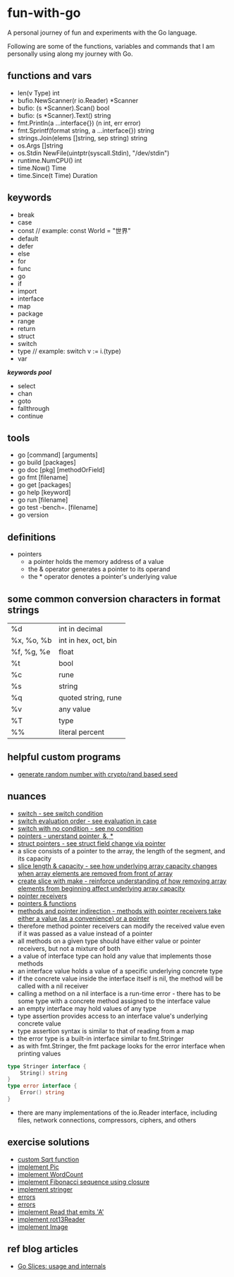 # fun-with-go

A personal journey of fun and experiments with the Go language.

Following are some of the functions, variables and commands that
I am personally using along my journey with Go.

## functions and vars

- len(v Type) int
- bufio.NewScanner(r io.Reader) \*Scanner
- bufio: (s \*Scanner).Scan() bool
- bufio: (s \*Scanner).Text() string
- fmt.Println(a ...interface{}) (n int, err error)
- fmt.Sprintf(format string, a ...interface{}) string
- strings.Join(elems []string, sep string) string
- os.Args []string
- os.Stdin NewFile(uintptr(syscall.Stdin), "/dev/stdin")
- runtime.NumCPU() int
- time.Now() Time
- time.Since(t Time) Duration

## keywords

- break
- case
- const // example: const World = "世界"
- default
- defer
- else
- for
- func
- go
- if
- import
- interface
- map
- package
- range
- return
- struct
- switch
- type // example: switch v := i.(type)
- var

**_keywords pool_**

- select
- chan
- goto
- fallthrough
- continue

## tools

- go [command] [arguments]
- go build [packages]
- go doc [pkg] [methodOrField]
- go fmt [filename]
- go get [packages]
- go help [keyword]
- go run [filename]
- go test -bench=. [filename]
- go version

## definitions

- pointers
  - a pointer holds the memory address of a value
  - the & operator generates a pointer to its operand
  - the \* operator denotes a pointer's underlying value

## some common conversion characters in format strings

|            |                      |
| ---------- | -------------------- |
| %d         | int in decimal       |
| %x, %o, %b | int in hex, oct, bin |
| %f, %g, %e | float                |
| %t         | bool                 |
| %c         | rune                 |
| %s         | string               |
| %q         | quoted string, rune  |
| %v         | any value            |
| %T         | type                 |
| %%         | literal percent      |

## helpful custom programs

- [generate random number with crypto/rand based seed](./tour/2.basics/1.pkg_var_func/1.packages/packages.go)

## nuances

- [switch - see switch condition](./tour/2.basics/2.flow_ctrl/9.switch/switch.go)
- [switch evaluation order - see evaluation in case](./tour/2.basics/2.flow_ctrl/10.switch_eval_order/switch_eval_order.go)
- [switch with no condition - see no condition](./tour/2.basics/2.flow_ctrl/11.switch_with_no_cond/switch_with_no_cond.go)
- [pointers - unerstand pointer, &, \*](./tour/2.basics/3.more_types/1.pointers/pointers.go)
- [struct pointers - see struct field change via pointer](./tour/2.basics/3.more_types/4.struct_pointers/struct_pointers.go)
- a slice consists of a pointer to the array, the length of the segment, and its capacity
- [slice length & capacity - see how underlying array capacity changes when array elements are removed from front of array](./tour/2.basics/3.more_types/11.slice_len_cap/slice_len_cap.go)
- [create slice with make - reinforce understanding of how removing array elements from beginning affect underlying array capacity](./tour/2.basics/3.more_types/13.create_slice_make/create_slice_make.go)
- [pointer receivers](./tour/3.methods_and_interfaces/4.methods_pointers/methods_pointers.go)
- [pointers & functions](./tour/3.methods_and_interfaces/5.pointers_and_functions/pointers_and_functions.go)
- [methods and pointer indirection - methods with pointer receivers take either a value (as a convenience) or a pointer](./tour/3.methods_and_interfaces/6.methods_and_pointer_indirection/methods_and_pointer_indirection.go)
- therefore method pointer receivers can modify the received value even if it was passed as a value instead of a pointer
- all methods on a given type should have either value or pointer receivers, but not a mixture of both
- a value of interface type can hold any value that implements those methods
- an interface value holds a value of a specific underlying concrete type
- if the concrete value inside the interface itself is nil, the method will be called with a nil receiver
- calling a method on a nil interface is a run-time error - there has to be some type with a concrete method assigned to the interface value
- an empty interface may hold values of any type
- type assertion provides access to an interface value's underlying concrete value
- type assertion syntax is similar to that of reading from a map
- the error type is a built-in interface similar to fmt.Stringer
- as with fmt.Stringer, the fmt package looks for the error interface when printing values

```go
type Stringer interface {
    String() string
}
type error interface {
    Error() string
}
```

- there are many implementations of the io.Reader interface, including files, network connections, compressors, ciphers, and others

## exercise solutions

- [custom Sqrt function](./tour/2.basics/2.flow_ctrl/8.exe_loops_funcs/exe_loops_funcs.go)
- [implement Pic](./tour/2.basics/3.more_types/18.exe_slices/exe_slices.go)
- [implement WordCount](./tour/2.basics/3.more_types/23.exe_maps/exe_maps.go)
- [implement Fibonacci sequence using closure](./tour/2.basics/3.more_types/26.exe_fib_closure/exe_fib_closure.go)
- [implement stringer](./tour/3.methods_and_interfaces/18.exe_stringers/exe_stringers.go)
- [errors](./tour/3.methods_and_interfaces/20.exe_errors/exe_errors.go)
- [errors](./tour/3.methods_and_interfaces/20.exe_errors/exe_errors.go)
- [implement Read that emits 'A'](./tour/3.methods_and_interfaces/22.exe_readers/exe_readers.go)
- [implement rot13Reader](./tour/3.methods_and_interfaces/23.exe_rot13_reader/exe_rot13_reader.go)
- [implement Image](./tour/3.methods_and_interfaces/25.exe_images/exe_images.go)

## ref blog articles

- [Go Slices: usage and internals](https://blog.golang.org/slices-intro)
